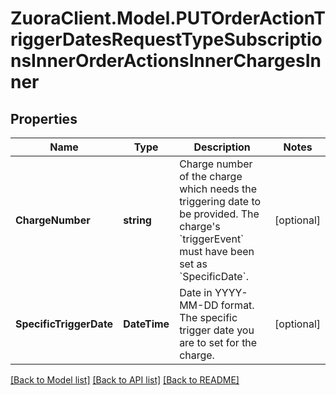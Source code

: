 # ZuoraClient.Model.PUTOrderActionTriggerDatesRequestTypeSubscriptionsInnerOrderActionsInnerChargesInner

## Properties

Name | Type | Description | Notes
------------ | ------------- | ------------- | -------------
**ChargeNumber** | **string** | Charge number of the charge which needs the triggering date to be provided. The charge&#39;s &#x60;triggerEvent&#x60; must have been set as &#x60;SpecificDate&#x60;. | [optional] 
**SpecificTriggerDate** | **DateTime** | Date in YYYY-MM-DD format. The specific trigger date you are to set for the charge. | [optional] 

[[Back to Model list]](../README.md#documentation-for-models) [[Back to API list]](../README.md#documentation-for-api-endpoints) [[Back to README]](../README.md)

